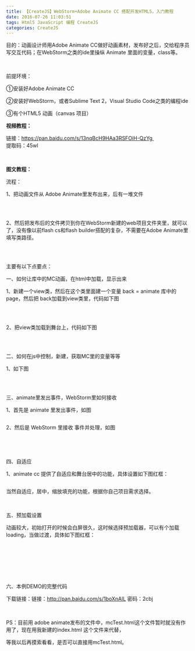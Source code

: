 ```yaml
---
title: 【CreateJS】WebStorm+Adobe Animate CC 搭配开发HTML5，入门教程
date: 2016-07-26 11:03:51
tags: Html5 JavaScript 编程 CreateJS
categories: CreateJS
---
```


<!--more-->

<p>目的：动画设计师用Adobe Animate CC做好动画素材，发布好之后，交给程序员写交互代码；在WebStorm之类的ide里操纵 Animate 里面的变量，class等。</p>

<p> </p>

<p>前提环境：</p>

<p>①安装好Adobe Animate CC</p>

<p>②安装好WebStorm，或者Sublime Text 2，Visual Studio Code之类的编程ide</p>

<p>③有个HTML5 动画（canvas 项目）</p>

<p><strong>视频教程：</strong></p>

<p>链接：<a href="https://pan.baidu.com/s/13nqBcH9HAa3RSFOiH-QzYg%C2%A0">https://pan.baidu.com/s/13nqBcH9HAa3RSFOiH-QzYg </a><br />
提取码：45wl </p>

<p> </p>

<p><strong>图文教程：</strong></p>

<p>流程：</p>

<p>1、把动画文件从 Adobe Animate里发布出来，后有一堆文件</p>

<p><img alt="" class="has" src="https://img-blog.csdn.net/20160726152710695?watermark/2/text/aHR0cDovL2Jsb2cuY3Nkbi5uZXQv/font/5a6L5L2T/fontsize/400/fill/I0JBQkFCMA==/dissolve/70/gravity/Center" /></p>

<p> </p>

<p>2、然后把发布后的文件拷贝到你在WebStorm新建的web项目文件夹里，就可以了，没有像以前flash cs和flash builder搭配的复杂，不需要在Adobe Animate里填写类路径。</p>

<p><img alt="" class="has" src="https://img-blog.csdn.net/20160726152714820?watermark/2/text/aHR0cDovL2Jsb2cuY3Nkbi5uZXQv/font/5a6L5L2T/fontsize/400/fill/I0JBQkFCMA==/dissolve/70/gravity/Center" /></p>

<p> </p>

<p>主要有以下点要点：</p>

<p>一、如何让库中的MC动画，在html中加载，显示出来</p>

<p>1、新建一个view类，然后在这个类里面建一个变量 back = animate 库中的 page，然后把 back加载到view类里，代码如下图</p>

<p><img alt="" class="has" src="https://img-blog.csdn.net/20160726151706847?watermark/2/text/aHR0cDovL2Jsb2cuY3Nkbi5uZXQv/font/5a6L5L2T/fontsize/400/fill/I0JBQkFCMA==/dissolve/70/gravity/Center" /></p>

<p> </p>

<p>2、把view类加载到舞台上，代码如下图</p>

<p><img alt="" class="has" src="https://img-blog.csdn.net/20160726151709556?watermark/2/text/aHR0cDovL2Jsb2cuY3Nkbi5uZXQv/font/5a6L5L2T/fontsize/400/fill/I0JBQkFCMA==/dissolve/70/gravity/Center" /></p>

<p> </p>

<p>二、如何在js中控制，新建，获取MC里的变量等等</p>

<p>1、如下图</p>

<p><img alt="" class="has" src="https://img-blog.csdn.net/20160726150605853?watermark/2/text/aHR0cDovL2Jsb2cuY3Nkbi5uZXQv/font/5a6L5L2T/fontsize/400/fill/I0JBQkFCMA==/dissolve/70/gravity/Center" /></p>

<p> </p>

<p>三、animate里发出事件，WebStorm里如何接收</p>

<p>1、首先是 animate 里发出事件，如图</p>

<p><img alt="" class="has" src="https://img-blog.csdn.net/20160726150417528?watermark/2/text/aHR0cDovL2Jsb2cuY3Nkbi5uZXQv/font/5a6L5L2T/fontsize/400/fill/I0JBQkFCMA==/dissolve/70/gravity/Center" /></p>

<p>2、然后是 WebStorm 里接收 事件并处理，如图</p>

<p><img alt="" class="has" src="https://img-blog.csdn.net/20160726150846373?watermark/2/text/aHR0cDovL2Jsb2cuY3Nkbi5uZXQv/font/5a6L5L2T/fontsize/400/fill/I0JBQkFCMA==/dissolve/70/gravity/Center" /></p>

<p><img alt="" class="has" src="https://img-blog.csdn.net/20160726150421022?watermark/2/text/aHR0cDovL2Jsb2cuY3Nkbi5uZXQv/font/5a6L5L2T/fontsize/400/fill/I0JBQkFCMA==/dissolve/70/gravity/Center" /></p>

<p> </p>

<p>四、自适应</p>

<p>1、animate cc 提供了自适应和舞台居中的功能，具体设置如下图红框：</p>

<p><img alt="" class="has" src="https://img-blog.csdn.net/20161011134823534?watermark/2/text/aHR0cDovL2Jsb2cuY3Nkbi5uZXQv/font/5a6L5L2T/fontsize/400/fill/I0JBQkFCMA==/dissolve/70/gravity/Center" /></p>

<p>当然自适应，居中，缩放填充的功能，根据你自己项目需求选择。</p>

<p> </p>

<p>五、预加载设置</p>

<p>动画较大，初始打开的时候会白屏很久，这时候选择预加载器，可以有个加载loading，当做过渡，具体如下图红框：</p>

<p><img alt="" class="has" src="https://img-blog.csdn.net/20161011135132553?watermark/2/text/aHR0cDovL2Jsb2cuY3Nkbi5uZXQv/font/5a6L5L2T/fontsize/400/fill/I0JBQkFCMA==/dissolve/70/gravity/Center" /></p>

<p> </p>

<p> </p>

<p> </p>

<p>六、本例DEMO的完整代码</p>

<p>下载链接：链接：<a href="http://pan.baidu.com/s/1boXnAlL">http://pan.baidu.com/s/1boXnAlL</a> 密码：2cbj</p>

<p> </p>

<p>PS：目前用 adobe animate发布的文件中，mcTest.html这个文件暂时就没有作用了，现在用我新建的index.html 这个文件来代替，</p>

<p>等我以后再摸索看看，是否可以直接用mcTest.html。</p>

<p> </p>

<p> </p>

<p> </p>

<p> </p>

<p>﻿﻿</p>

<p>﻿﻿</p>

<p>﻿﻿</p>

